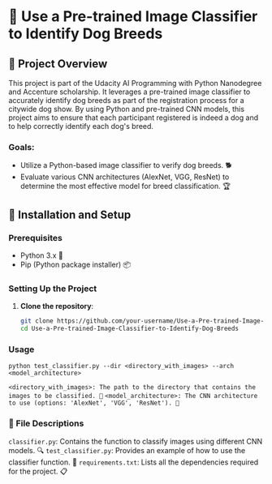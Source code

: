 ﻿# 🐶 Use a Pre-trained Image Classifier to Identify Dog Breeds

## 🌟 Project Overview

This project is part of the Udacity AI Programming with Python Nanodegree and Accenture scholarship. It leverages a pre-trained image classifier to accurately identify dog breeds as part of the registration process for a citywide dog show. By using Python and pre-trained CNN models, this project aims to ensure that each participant registered is indeed a dog and to help correctly identify each dog's breed.

### Goals:
- Utilize a Python-based image classifier to verify dog breeds. 🐕
- Evaluate various CNN architectures (AlexNet, VGG, ResNet) to determine the most effective model for breed classification. 🏆
## 🚀 Installation and Setup

### Prerequisites
- Python 3.x 🐍
- Pip (Python package installer) 📦

### Setting Up the Project
1. **Clone the repository**:
   ```bash
   git clone https://github.com/your-username/Use-a-Pre-trained-Image-Classifier-to-Identify-Dog-Breeds.git
   cd Use-a-Pre-trained-Image-Classifier-to-Identify-Dog-Breeds

### Usage
`python test_classifier.py --dir <directory_with_images> --arch <model_architecture>`

```<directory_with_images>: The path to the directory that contains the images to be classified. 📁```
```<model_architecture>: The CNN architecture to use (options: 'AlexNet', 'VGG', 'ResNet'). 🧠```

### 📂 File Descriptions
`classifier.py`: Contains the function to classify images using different CNN models. 🔍
`test_classifier.py`: Provides an example of how to use the classifier function. 📖
`requirements.txt`: Lists all the dependencies required for the project. 📋